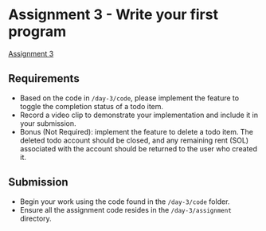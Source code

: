 # Assignment 3 - Write your first program

[Assignment 3](https://classroom.github.com/a/rVCWRfbd)

## Requirements

- Based on the code in `/day-3/code`, please implement the feature to toggle the completion status of a todo item.
- Record a video clip to demonstrate your implementation and include it in your submission.
- Bonus (Not Required): implement the feature to delete a todo item. The deleted todo account should be closed, and any remaining rent (SOL) associated with the account should be returned to the user who created it.

## Submission

- Begin your work using the code found in the `/day-3/code` folder.
- Ensure all the assignment code resides in the `/day-3/assignment` directory.
